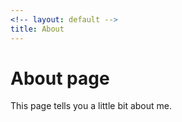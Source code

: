 ```yaml
---
<!-- layout: default -->
title: About
---
```

# About page

This page tells you a little bit about me.
